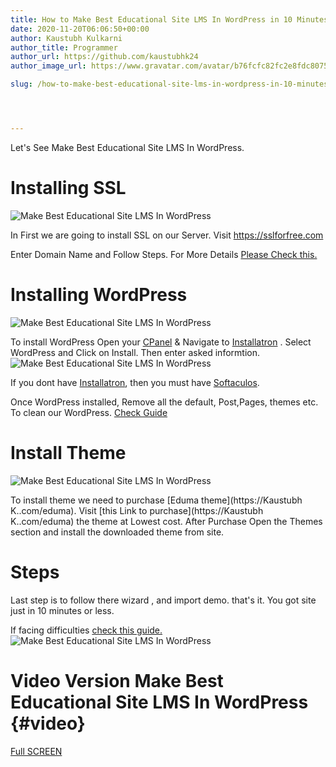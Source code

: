 ```yaml
---
title: How to Make Best Educational Site LMS In WordPress in 10 Minutes?
date: 2020-11-20T06:06:50+00:00
author: Kaustubh Kulkarni
author_title: Programmer
author_url: https://github.com/kaustubhk24
author_image_url: https://www.gravatar.com/avatar/b76fcfc82fc2e8fdc8075636f1735f61?s=200

slug: /how-to-make-best-educational-site-lms-in-wordpress-in-10-minutes/




---
```

Let's See Make Best Educational Site LMS In WordPress.

# Installing SSL
![Make Best Educational Site LMS In WordPress](https://www.kaustubh.codes/imgs/wp-content/uploads/2020/11/image-11-1024x460.png) 

In First we are going to install SSL on our Server. Visit <https://sslforfree.com>

Enter Domain Name and Follow Steps. For More Details [Please Check this.](#video)

# Installing WordPress
![Make Best Educational Site LMS In WordPress](https://www.kaustubh.codes/imgs/wp-content/uploads/2020/11/image-12.png) 

To install WordPress Open your [CPanel](https://en.wikipedia.org/wiki/CPANEL) & Navigate to [Installatron](https://en.wikipedia.org/wiki/Installatron) . Select WordPress and Click on Install. Then enter asked informtion.
![Make Best Educational Site LMS In WordPress](https://www.kaustubh.codes/imgs/wp-content/uploads/2020/11/image-13-1024x407.png) 

If you dont have [Installatron](https://en.wikipedia.org/wiki/Installatron), then you must have [Softaculos](https://en.wikipedia.org/wiki/Softaculos).

Once WordPress installed, Remove all the default, Post,Pages, themes etc. To clean our WordPress. [Check Guide](#video)

# Install Theme
![Make Best Educational Site LMS In WordPress](https://www.kaustubh.codes/imgs/wp-content/uploads/2020/11/image-14-1024x349.png) 

To install theme we need to purchase [Eduma theme](https://Kaustubh K..com/eduma). Visit [this Link to purchase](https://Kaustubh K..com/eduma) the theme at Lowest cost. After Purchase Open the Themes section and install the downloaded theme from site.

# Steps

Last step is to follow there wizard , and import demo. that's it. You got site just in 10 minutes or less.

If facing difficulties [check this guide.](#video)
![Make Best Educational Site LMS In WordPress](https://www.kaustubh.codes/imgs/wp-content/uploads/2020/11/image-15-1024x405.png) 

# Video Version Make Best Educational Site LMS In WordPress {#video}



[Full SCREEN](https://www.youtube.com/watch?v=Ko5hZ5gC7k8&ab_channel=ProgrammingHelp)

